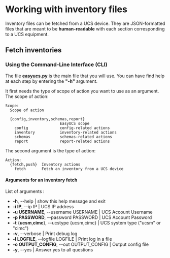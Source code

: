 # Working with inventory files

Inventory files can be fetched from a UCS device. They are JSON-formatted files that are meant to be **human-readable** with each section corresponding to a UCS equipment.


## Fetch inventories

### Using the Command-Line Interface (CLI)

The file **[easyucs.py](../easyucs.py)** is the main file that you will use. 
You can have find help at each step by entering the **"-h"** argument.

It first needs the type of scope of action you want to use as an argument. 
The scope of action:
```
Scope:
  Scope of action

  {config,inventory,schemas,report}
                        EasyUCS scope
    config              config-related actions
    inventory           inventory-related actions
    schemas             schemas-related actions
    report              report-related actions
```

The second argument is the type of action:
```
Action:
  {fetch,push}  Inventory actions
    fetch       Fetch an inventory from a UCS device
```

#### Arguments for an inventory fetch

List of arguments :

- **-h**, --help            | show this help message and exit
- **-i IP**, --ip IP        | UCS IP address
- **-u USERNAME**, --username USERNAME
                    | UCS Account Username
- **-p PASSWORD**, --password PASSWORD
                    | UCS Account Password
- **-t** {**ucsm**,**cimc**}, --ucstype {ucsm,cimc}
                    | UCS system type ("ucsm" or "cimc")
- **-v**, --verbose         | Print debug log
- **-l LOGFILE**, --logfile LOGFILE
                    | Print log in a file
- **-o OUTPUT_CONFIG**, --out OUTPUT_CONFIG
                    | Output config file
- **-y**, --yes             | Answer yes to all questions
